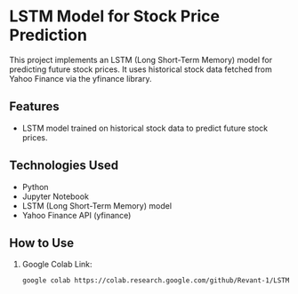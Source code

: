 # LSTM Model for Stock Price Prediction

This project implements an LSTM (Long Short-Term Memory) model for predicting future stock prices. It uses historical stock data fetched from Yahoo Finance via the yfinance library.


## Features

- LSTM model trained on historical stock data to predict future stock prices.
  

## Technologies Used

- Python
- Jupyter Notebook
- LSTM (Long Short-Term Memory) model
- Yahoo Finance API (yfinance)

## How to Use

1. Google Colab Link:

   ```bash
   google colab https://colab.research.google.com/github/Revant-1/LSTM-Stock-Prediction-Model/blob/main/IMPROVE_LSTM.ipynb
